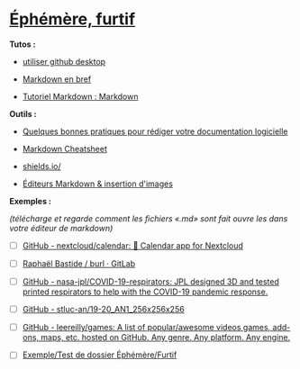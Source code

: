 # [Éphémère, furtif](./README.md)

**Tutos :**

- [utiliser github desktop](https://www.youtube.com/results?search_query=utiliser+github+desktop+)

- [Markdown en bref](https://openclassrooms.com/fr/courses/1304236-redigez-en-markdown)

- [Tutoriel Markdown : Markdown](https://www.youtube.com/watch?v=6hikjzymd0c)

**Outils :**

- [Quelques bonnes pratiques pour rédiger votre documentation logicielle](https://www.linkedin.com/pulse/quelques-bonnes-pratiques-pour-r%C3%A9diger-votre-nicolas-philippe)

- [Markdown Cheatsheet](https://github.com/adam-p/markdown-here/wiki/Markdown-Cheatsheet)

- [shields.io/](https://shields.io/)

- [Éditeurs Markdown & insertion d'images](markdown-images.md)

**Exemples :**

*(télécharge et regarde comment les fichiers «.md» sont fait ouvre les dans votre éditeur de markdown)*

- [ ] [GitHub - nextcloud/calendar: 📆 Calendar app for Nextcloud](https://github.com/nextcloud/calendar)

- [ ] [Raphaël Bastide / burl · GitLab](https://gitlab.com/raphaelbastide/burl)

- [ ] [GitHub - nasa-jpl/COVID-19-respirators: JPL designed 3D and tested printed respirators to help with the COVID-19 pandemic response.](https://github.com/nasa-jpl/COVID-19-respirators)

- [ ] [GitHub - stluc-an/19-20_AN1_256x256x256](https://github.com/stluc-an/19-20_AN1_256x256x256)

- [ ] [GitHub - leereilly/games: A list of popular/awesome videos games, add-ons, maps, etc. hosted on GitHub. Any genre. Any platform. Any engine.](https://github.com/leereilly/games#user-content-boardgame)

- [ ] [Exemple/Test de dossier Éphémère/Furtif](https://github.com/stluc-an/TestDossier_EphemereFurtif)


